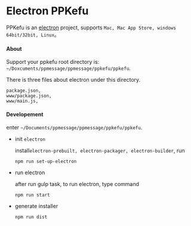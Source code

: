 # Electron PPKefu

PPKefu is an [electron](http://electron.atom.io/) project, supports `Mac, Mac App Store, windows 64bit/32bit, Linux`。

#### About
Support your ppkefu root directory is: `~/Doxcuments/ppmessage/ppmessage/ppkefu/ppkefu`.

There is three files about electron under this directory.

    package.json,
    www/package.json,
    www/main.js,

#### Developement
enter `~/Documents/ppmessage/ppmessage/ppkefu/ppkefu`.

* init `electron`

  install`electron-prebuilt, electron-packager, electron-builder`, run 

  ```
  npm run set-up-electron
  ```

* run electron

  after run gulp task, to run electron, type command

  ```
  npm run start
  ```

* generate installer

  ```
  npm run dist
  ```

